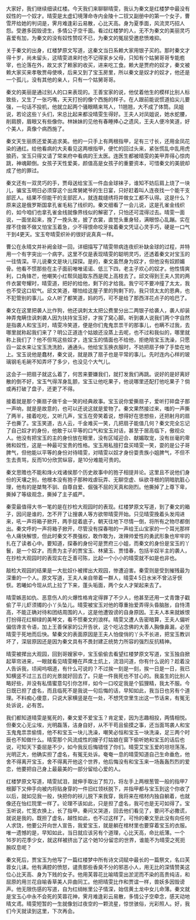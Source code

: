 
大家好，我们继续细读红楼。今天我们来聊聊晴雯，我认为秦文是红楼梦中最没有奴性的一个奴才。晴雯是太虚幻境薄命寺内金陵十二钗又副册中的第一个女子，曹雪芹给她的判词是，霁月难逢彩云易散，心比天高。身为夏季面，风流灵巧招人怨。受邀多因毁谤生，多情公子空千面。看过红楼梦的人，无不为秦文的美丽灵巧喜爱有加，为秦文的没有奴性赞叹不已，为秦文的冤屈受邀悲愤难抑。

关于秦文的出身，红楼梦原文写道，这秦文当日系赖大家用银子买的。那时秦文才得十岁，尚未留头，这晴雯进来时也不记得家乡父母，只知有个姑舅哥哥专能庖宰，也沦落在外，故又求了赖家的收买，进来吃工食。赖大是贾府的奴才，秦文被赖大家买来孝敬贾母使唤，后来又到了宝玉房里，所以秦文是奴才的奴才，他还是一个孤儿，没有其他的亲人，只有一个姑舅哥哥。

秦文的美丽是通过别人的口来表现的。王善宝家的说，他仗着他生的模样比别人标致些，又生了一张巧嘴，天天打扮的像个西施的样子。在人跟前能说惯道掐尖儿要强，一句话不投机，他就立起两个骚眼睛来骂人，11翘翘，大不成了体筒。凤姐说，若论这些丫头们，宋总比起来都没晴雯生得好。王夫人对凤姐说，她水蛇腰，削肩膀，眉眼又有些像你。林妹妹的见他有春睡捧心之遗风，王夫人便冷笑道，好个美人，真像个病西施了。

秦文天生丽质还爱美追求美。他的一只手上有两根指甲，足有三寸长，还用金凤花染的通红。给他看病的大夫看见这两根指甲，便忙的回过头来，紧张慌乱中乱用虎狼药，宝玉只得又请了常来府中看病的王太医。连医生都被晴雯的美甲弄得心惊肉跳，神魂颠倒。女孩子天性爱美，颜值高是女孩子的重要资本，可惜秦文的美貌却成了他的罪过。

秦文还有一双灵巧的手，贾母送给宝玉一件血金球袜子，谁知不妨后肩上烧了一块儿，骗宝玉明日必须穿这个出席舅姥爷的生日宴，只好赶着叫人连夜找一个能干支部匠人。结果不但能干的支部匠人，就连裁缝绣将并做女工都不认得。这是什么？原来这是俄罗斯国拿孔雀毛粘了线织的。秦文细看了一会儿说，这是孔雀金线织的，如今咱们也拿孔雀金线就像界线似的解密了，只怕还可混得过去。晴雯一面说，一面坐起来，挽了一挽头发，披了衣裳，直觉头重身轻，满眼惊心乱蹦。实在撑不住做不做又怕宝玉着急，少不得恨命咬牙挨着秦文凭证心灵手巧，硬是一口气干到4更天。宝玉夸晴雯织补的很好说真真一样。

曹公在永晴文并补阙金球一回，详细描写了晴雯带病连夜织补缺金球的过程，并特用一个有字突出一个病字。这里不仅是表现晴雯的聪明灵巧，还透着秦文对宝玉的一往情深。平儿说秦文是块儿探探。是的，秦文虽然身为奴才，但他没有奴颜媚骨。他看不惯那些在主子面前唯唯诺诺、低三下四，老主子欢心的奴才。他性情爽利，口角锋芒，他嘲笑小红帮凤姐取东西是爬上高枝去了。邱文得到王夫人赏的两件衣裳夸耀时，晴雯道，把好的给他，剩下的才给我。我宁可不要冲撞了太太，我也不受这口软气。邱文笑道，哪怕给这屋子里的狗剩下的，我只领太太的恩典，也不犯管别的事儿。众人听了都笑道，妈的巧，可不是给了那西洋花点子的哈巴了。

秦文在这里把袭人比作狗，他还讽刺太太把公费里分出二两银子给袭人，袭人却装神弄鬼瞒住讽刺袭人因为扶持宝玉好，才挨了窝心脚。听到袭人说我们两个字自然是指袭人和宝玉时，晴雯冷笑道，便是你们鬼鬼祟祟干的那事儿，也瞒不过我，去哪里就称起我们来了？明公正道连个姑娘还没蒸上去呢，也不过和我似的，哪里就称上我们了？他不但骂这些奴才，连宝玉的情面也不给他，拒绝陪宝玉洗澡，只愿舀一盆水来让宝玉洗洗脸，通通头。他给宝玉换衣服时，不妨把扇子伸了手垫在地上。宝玉说他是蠢材，秦文说，就是跌了扇子也是平常的事儿。先时连内心样的玻璃钢毛毛碗不知弄坏了多少，也没见个大气儿。

这会子一把扇子就这么着了，何苦来要嫌我们，就打发我们再跳。说好的是好离好散的倒不好，宝玉气得浑身乱颤，宝玉让他吃果子，他说哪里还配打他吃果子？倘或再打破了盘子，还更了不得。

接着就是那个撕扇子做千金一笑的经典故事。宝玉说你爱撕扇子，爱听打碎盘子那一声响，就是是故意的，也可以还说这就是爱物了。秦文果然接过来，嗤的一声撕了两半，接着吃吃，又听几声，宝玉在旁笑着说，想得好在思想些，还把射月的扇子也撕了。宝玉笑道，古人云，千金难买一笑，几把扇子能值几何？秦文完全忘记了自己奴才的身份，他敢于以平等的口气和宝玉对话，甚至于居高临下，傲视众人。他没有把宝玉的主的身份放在眼里，没有区域迎合、献媚取宠，没有丝毫的卑微和奴性，这是一种最可宝贵的性格。宝玉用私擅打盘买晴雯一笑，耍的是公子哥脾气，但他能以平等的身份对待晴雯，对晴雯以奴才身份耍贵族小姐脾气，不但不生去责骂，反而10分欣赏纵容，是10分难能可贵的。

秦文思赡也不能和烽火戏诸侯那个历史故事中的狍子相提并论。这里且不说他们身份的天壤之别，他根本没有狍子那种戏虐玩弄、无聊空虚、纵欲寻根的阴暗肮脏心理，他有的是桀骜不驯、自尊自爱、倔强不屈的天真和刚烈。他撕掉了上尊下卑，撕掉了等级观念，撕掉了主子威严。

秦雯最值得大书一笔的是在抄检大观园时的表现。红楼梦原文写道，到了秦文的箱子，因问是谁的，怎不开了让搜袭人等方欲带晴雯开始。只见晴雯挽着头发闯进来，吼一声将箱子掀开，两手捉着底子，朝天往地下尽情一倒，将所有之物尽都倒出。秦文呼的一声将箱子掀开，尽管没有探春啪的一声给王山宝家的一个耳光那样令人痛快解恨，但此时秦文不畏强权，敢作敢为，泼辣帅爱性的勇武形象也牢牢的扎在了读者心中。要知道，探春的身份可是贾府三小姐，而秦文的身份是宝玉的丫鬟，是一个奴才。而贵为主子的贾宝玉、林黛玉、贾惜春，包括半奴半主的袭人，在抄检大观园时的表现实在乏善可陈，比起一个小小的晴雯就不如是也非也。

敲检大观园的结果是一大批奴仆被撵出大观园，惨遭迫害。秦雯则是受到摧残最为深重的一个人。原文写道，王夫人亲自带着一群人，晴雯4 5日水米不曾沾牙恹恹。若曦如今现从炕上拉了下来，蓬头垢面，两个女人才架起来去了。

晴雯嫉恶如仇、恶意伤人的火爆性格肯定得罪了不少人，他甚至还用一丈青馓子戳偷了平儿虾须镯的小丫头坠儿。晴雯被宝玉对他的尊重抬爱弄得头昏脑胀，自恃清高，不能正确对待和团结周围的人，这是他遭毁谤的自身原因。王夫人本来就嫉恨打扮得花红柳绿的美琴文，看不惯秦文的浪样。晴雯又遭人告密暗算，王夫人偏听偏信谗言令语，加上王善保家的公开告状，这个吃沾念佛的大善人胸像鼻漏，必至晴雯于死地而后快。辇秦文的表面原因是王夫人怕俊俏的丫头不长进，把宝玉教训坏了，深层原因还是因为秦文具有不畏封建正统势力所容的强烈反抗精神。

晴雯被撵出大观园，回到哥嫂家中，宝玉偷偷去看望红楼梦原文写道，宝玉独自掀起草帘进来，一眼就看见晴雯睡在芦席土炕上，流泪问道，你有什么说的？趁着没人告诉我，顷闻呜咽道，有什么可说的？不过挨一刻是一刻，挨一日是一日，我已知横竖不过三五日的光景就好回去了。只是一件我死也不甘心的。我虽生的比别人略好些，并没有私情蜜意勾引你怎样，如今一口咬定我是个狐狸精，我太不服。今日既已担了虚名，而且临死不是我说一句后悔的话，早知如此，我当日也另有个道理。不料痴心傻意，只说大家横竖是在一处，不想凭空里生出这一节话来，有冤无处诉说，必有苦。

我们都知道晴雯是冤死的，秦文爱不爱宝玉？肯定爱，因为志趣相投，两情相悦。但秦文心无尘埃，光明磊落，洁身自好，从不干苟且偷摸之事，还当面骂袭人和宝玉鬼鬼祟祟偷情，他不和宝玉一块儿洗澡，嘲笑必恒和宝玉一块洗澡，足三两个时辰也不知做什么。晴雯那个风流成性的嫂子灯姑娘在窗下偷听她和宝玉的话后也说，可知天下委屈是不少，如今我反后悔错怪了你们。晴雯艾宝玉爱的坦坦荡荡，光明正大，他确实担了虚名，有冤无处诉。奄奄一息的晴雯知道自己生命垂危，他舍不得离开宝玉，舍不得离开他这个世界，他后悔没有和宝玉来一场轰轰烈烈的爱恋，他要把自己身上最最美的一部分留给心爱的人。

红楼梦原文写道，晴雯拭泪，就伸手取出了剪刀，将左手上两根葱管一般的指甲7根脚下又伸手向被内将贴身穿的一件旧红领袄脱下，并指甲都与宝玉到这个你收了以后，就如见我一般，快把你的袄儿脱下来我穿，我将来在棺材内独自躺着，也就像还在怡红院里一样了。论理不该如此，只是担了虚名，我可也是无可如得了。宝玉听说，忙宽衣换上，长了指甲。秦问又哭道，回去他们看见了，要问不必撒谎，就说是我的。既担了虚名，越性如此，也不过这样了。可怜的秦文至此没有向任何人求饶，他要公开向世人宣告，我爱宝玉，就是躺在棺材里也要穿着宝玉的衣服。唯一遗憾的是，早知如此，当日就应该另有个道理，心比天高，命比纸薄。一个16岁的花季少女，就这样被挤出了这个她10分留恋的世界，谁能不为晴雯之死扼腕叹息呢？

秦文死后，贾宝玉为他写了一篇红楼梦中所有诗文词赋中最长的一篇祭文，名曰芙蓉女儿诔。他有满腔的愤怒，谴责那些香臭不分的邪恶小人，用无比的深情赞美这位心比天高、身为下贱的女子。他用芙蓉花比喻晴雯出淤泥而不染的高贵纯洁，和屈原的用兰花自喻香草美人异曲同工。他把晴雯比作和贾谊一样，兽妖多因毁谤声。他无限伤感的写道，自为红绡帐里公子情深，始信黄土龙中女儿命薄。秦文就是宝玉心中永不会死的芙蓉花神，霁月难逢彩云易散，多情公子空牵念，感天动地晴文鸢。晴雯短暂的一生就像划过夜空的一颗流星，惊世骇俗，光彩照人。好，我们今天就读到这里，下次再会。


